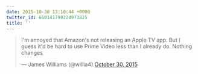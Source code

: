 ```yaml
---
date: 2015-10-30 13:10:44 +0000
twitter_id: 660141798224973825
title: ''
---
```


<blockquote class="twitter-tweet"><p lang="en" dir="ltr">I&#39;m annoyed that Amazon&#39;s not releasing an Apple TV app. But I guess it&#39;d be hard to use Prime Video less than I already do. Nothing changes</p>&mdash; James Williams (@willia4) <a href="https://twitter.com/willia4/status/660134655883132928?ref_src=twsrc%5Etfw">October 30, 2015</a></blockquote>
<script async src="https://platform.twitter.com/widgets.js" charset="utf-8"></script>
